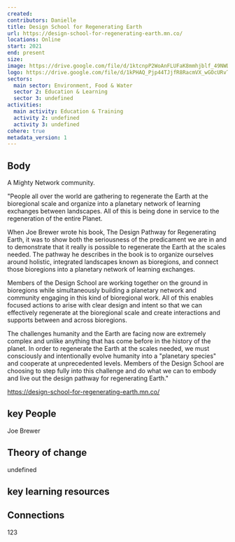 ```yaml
---
created:
contributors: Danielle
title: Design School for Regenerating Earth
url: https://design-school-for-regenerating-earth.mn.co/
locations: Online
start: 2021
end: present 
size: 
image: https://drive.google.com/file/d/1ktcnpP2WoAnFLUFaK8mmhjblf_49NWDr/view?usp=sharing
logo: https://drive.google.com/file/d/1kPHAQ_Pjp44TJjfR8RacmVX_wGOcURvT/view?usp=sharing
sectors:
  main sector: Environment, Food & Water
  sector 2: Education & Learning
  sector 3: undefined
activities: 
  main activity: Education & Training
  activity 2: undefined
  activity 3: undefined
cohere: true
metadata_version: 1
---
```



## Body

A Mighty Network community.

"People all over the world are gathering to regenerate the Earth at the bioregional scale and organize into a planetary network of learning exchanges between landscapes. All of this is being done in service to the regeneration of the entire Planet.

When Joe Brewer wrote his book, The Design Pathway for Regenerating Earth, it was to show both the seriousness of the predicament we are in and to demonstrate that it really is possible to regenerate the Earth at the scales needed. The pathway he describes in the book is to organize ourselves around holistic, integrated landscapes known as bioregions, and connect those bioregions into a planetary network of learning exchanges.

Members of the Design School are working together on the ground in bioregions while simultaneously building a planetary network and community engaging in this kind of bioregional work. All of this enables focused actions to arise with clear design and intent so that we can effectively regenerate at the bioregional scale and create interactions and supports between and across bioregions.

The challenges humanity and the Earth are facing now are extremely complex and unlike anything that has come before in the history of the planet. In order to regenerate the Earth at the scales needed, we must consciously and intentionally evolve humanity into a "planetary species" and cooperate at unprecedented levels. Members of the Design School are choosing to step fully into this challenge and do what we can to embody and live out the design pathway for regenerating Earth."

https://design-school-for-regenerating-earth.mn.co/ 


## key People

Joe Brewer

## Theory of change

undefined

## key learning resources



## Connections

123

